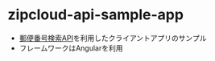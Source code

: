 # zipcloud-api-sample-app
- [郵便番号検索API](http://zipcloud.ibsnet.co.jp/doc/api)を利用したクライアントアプリのサンプル
- フレームワークはAngularを利用

